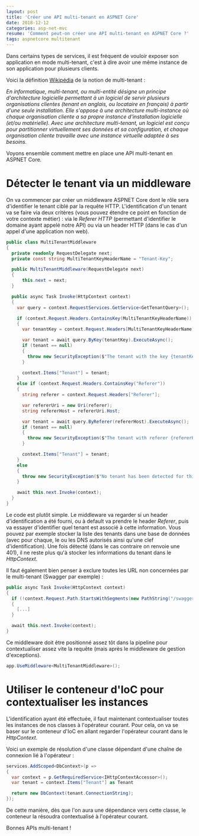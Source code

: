 ```yaml
---
layout: post
title: 'Créer une API multi-tenant en ASPNET Core'
date: 2018-12-12
categories: asp-net-mvc
resume: 'Comment peut-on créer une API multi-tenant en ASPNET Core ?'
tags: aspnetcore multitenant
---
```

Dans certains types de services, il est fréquent de vouloir exposer son application en mode multi-tenant, c'est à dire avoir une même instance de son application pour plusieurs clients.

Voici la définition <a href="https://fr.wikipedia.org/wiki/Multi-tenant" target="_blank">Wikipédia</a> de la notion de multi-tenant :

_En informatique, multi-tenant, ou multi-entité désigne un principe d'architecture logicielle permettant à un logiciel de servir plusieurs organisations clientes (tenant en anglais, ou locataire en français) à partir d'une seule installation. Elle s'oppose à une architecture multi-instance où chaque organisation cliente a sa propre instance d'installation logicielle (et/ou matérielle). Avec une architecture multi-tenant, un logiciel est conçu pour partitionner virtuellement ses données et sa configuration, et chaque organisation cliente travaille avec une instance virtuelle adaptée à ses besoins._

Voyons ensemble comment mettre en place une API multi-tenant en ASPNET Core.

# Détecter le tenant via un middleware

On va commencer par créer un middleware ASPNET Core dont le rôle sera d'identifier le tenant ciblé par la requête HTTP. L'identification d'un tenant va se faire via deux critères (vous pouvez étendre ce point en fonction de votre contexte métier) : via le _Referer HTTP_ (permettant d'identifier le domaine ayant appelé notre API) ou via un header HTTP (dans le cas d'un appel d'une application non web).

```csharp
public class MultiTenantMiddleware
{
  private readonly RequestDelegate next;
  private const string MultiTenantKeyHeaderName = "Tenant-Key";

  public MultiTenantMiddleware(RequestDelegate next)
  {
      this.next = next;
  }

  public async Task Invoke(HttpContext context)
  {
    var query = context.RequestServices.GetService<GetTenantQuery>();

    if (context.Request.Headers.ContainsKey(MultiTenantKeyHeaderName))
    {
      var tenantKey = context.Request.Headers[MultiTenantKeyHeaderName];

      var tenant = await query.ByKey(tenantKey).ExecuteAsync();
      if (tenant == null)
      {
        throw new SecurityException($"The tenant with the key {tenantKey} was not found");
      }

      context.Items["Tenant"] = tenant;
    }
    else if (context.Request.Headers.ContainsKey("Referer"))
    {
      string referer = context.Request.Headers["Referer"];

      var refererUri = new Uri(referer);
      string refererHost = refererUri.Host;

      var tenant = await query.ByReferer(refererHost).ExecuteAsync();
      if (tenant == null)
      {
        throw new SecurityException($"The tenant with referer {refererHost} was not found");
      }

      context.Items["Tenant"] = tenant;
    }
    else
    {
      throw new SecurityException($"No tenant has been detected for this request");
    }

    await this.next.Invoke(context);
  }
}
```

Le code est plutôt simple. Le middleware va regarder si un header d'identification a été fourni, ou à default va prendre le header _Referer_, puis va essayer d'identifier quel tenant est associé à cette information. Vous pouvez par exemple stocker la liste des tenants dans une base de données (avec pour chaque, le ou les DNS autorisés ainsi qu'une clef d'identification). Une fois détecté (dans le cas contraire on renvoie une 401), il ne reste plus qu'à stocker les informations du tenant dans le _HttpContext_.

Il faut également bien penser à exclure toutes les URL non concernées par le multi-tenant (Swagger par exemple) :

```csharp
public async Task Invoke(HttpContext context)
{
  if (!context.Request.Path.StartsWithSegments(new PathString("/swagger"), StringComparison.InvariantCultureIgnoreCase))
  {
    [...]
  }

  await this.next.Invoke(context);
}
```

Ce middleware doit être positionné assez tôt dans la pipeline pour contextualiser assez vite la requête (mais après le middleware de gestion d'exceptions).

```csharp
app.UseMiddleware<MultiTenantMiddleware>();
```

# Utiliser le conteneur d'IoC pour contextualiser les instances

L'identification ayant été effectuée, il faut maintenant contextualiser toutes les instances de nos classes à l'opérateur courant. Pour cela, on va se baser sur le conteneur d'IoC en allant regarder l'opérateur courant dans le _HttpContext_.

Voici un exemple de résolution d'une classe dépendant d'une chaîne de connexion lié à l'opérateur :

```csharp
services.AddScoped<DbContext>(p =>
{
  var context = p.GetRequiredService<IHttpContextAccessor>();
  var tenant = context.Items["Tenant"] as Tenant

  return new DbContext(tenant.ConnectionString);
});
```

De cette manière, dès que l'on aura une dépendance vers cette classe, le conteneur la résoudra contextualisé à l'opérateur courant.

Bonnes APIs multi-tenant !
